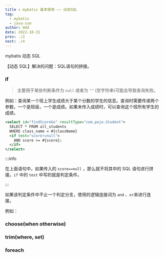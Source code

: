 ```yaml
---
title : mybatis 基本使用 —— 动态SQL
tag: 
  - mybatis
  - java-ssm
author: Hdd
date: 2022-10-31
prev: ./2
next: ./4
---
```


mybatis 动态 SQL

<!-- more -->

【动态 SQL】解决的问题：SQL语句的拼接。

### if

> 主要用于某些判断条件为 `null` 或者为 `""` (空字符串)可能会导致查询失败。

例如：查询某一个班上学生成绩大于某个分数的学生的信息。查询时需要传递两个参数，一个是班级，一个是成绩。如果未传入成绩时，可以查询这个班所有学生的成绩。

```xml {4-6}
<select id="findScoreGe" resultType="com.pojo.Student">
  SELECT * FROM all_students
  WHERE class_name = #{className}
  <if test="score!=null">
    AND score >= #{score};
  </if>
</select>
```

:::info

在上面语句中，如果传入的 `score==null` ，那么就不将其中的 SQL 语句进行拼接。`if` 中的 `test` 中写的就是判定条件。

:::

如果该判定条件中不止一个判定分支，使用的逻辑连接词为 `and`  、`or`来进行连接。

例如：









### choose(when otherwise)











### trim(where, set)











### foreach
